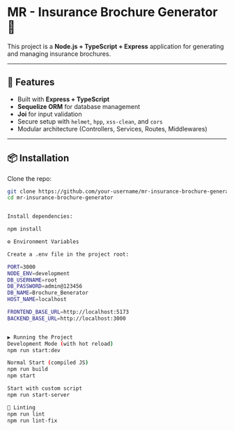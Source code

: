 # MR - Insurance Brochure Generator 📝

This project is a **Node.js + TypeScript + Express** application for generating and managing insurance brochures.

---

## 🚀 Features
- Built with **Express + TypeScript**
- **Sequelize ORM** for database management
- **Joi** for input validation
- Secure setup with `helmet`, `hpp`, `xss-clean`, and `cors`
- Modular architecture (Controllers, Services, Routes, Middlewares)

---

## 📦 Installation

Clone the repo:
```bash
git clone https://github.com/your-username/mr-insurance-brochure-generator.git
cd mr-insurance-brochure-generator


Install dependencies:

npm install

⚙️ Environment Variables

Create a .env file in the project root:

PORT=3000
NODE_ENV=development
DB_USERNAME=root
DB_PASSWORD=admin@123456
DB_NAME=Brochure_Benerator
HOST_NAME=localhost

FRONTEND_BASE_URL=http://localhost:5173
BACKEND_BASE_URL=http://localhost:3000


▶️ Running the Project
Development Mode (with hot reload)
npm run start:dev

Normal Start (compiled JS)
npm run build
npm start

Start with custom script
npm run start-server

🧪 Linting
npm run lint
npm run lint-fix